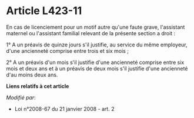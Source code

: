 # Article L423-11

En cas de licenciement pour un motif autre qu'une faute grave, l'assistant maternel ou l'assistant familial relevant de la
présente section a droit : 

1° A un préavis de quinze jours s'il justifie, au service du même employeur, d'une ancienneté comprise entre trois et six
mois ; 

2° A un préavis d'un mois s'il justifie d'une ancienneté comprise entre  six mois et deux ans et à un préavis de deux mois
s'il justifie d'une ancienneté d'au moins deux ans.

**Liens relatifs à cet article**

_Modifié par_:

  - Loi n°2008-67 du 21 janvier 2008 - art. 2
